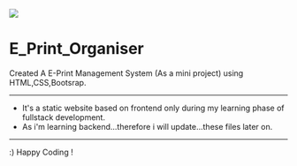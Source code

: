 ![](https://img.shields.io/badge/Mini--Project-EPrint-orange)
# E_Print_Organiser

Created A E-Print Management System (As a mini project) using HTML,CSS,Bootsrap.
___
* It's a static website based on frontend only during my learning phase of fullstack development.
* As i'm learning backend...therefore i will update...these files later on.
___
:)
Happy Coding !
